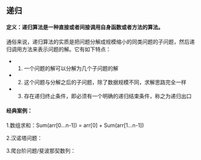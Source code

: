 ## 递归

#### 定义：**递归算法是一种直接或者间接调用自身函数或者方法的算法。**

通俗来说，递归算法的实质是把问题分解成规模缩小的同类问题的子问题，然后递归调用方法来表示问题的解。它有如下特点：

- 1. 一个问题的解可以分解为几个子问题的解
- 2. 这个问题与分解之后的子问题，除了数据规模不同，求解思路完全一样
- 3. 存在递归终止条件，即必须有一个明确的递归结束条件，称之为递归出口

#### 经典案例：

1.数组求和：Sum(arr[0...n-1]) = arr[0] + Sum(arr[1...n-1])

2.汉诺塔问题：

3.爬台阶问题/斐波那契数列：